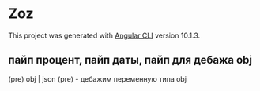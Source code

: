 # Zoz

This project was generated with [Angular CLI](https://github.com/angular/angular-cli) version 10.1.3.

## пайп процент, пайп даты, пайп для дебажа obj

(pre) obj | json (pre) - дебажим переменную типа obj
